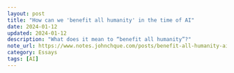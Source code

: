 ```yaml
---
layout: post
title: "How can we 'benefit all humanity' in the time of AI"
date: 2024-01-12
updated: 2024-01-12
description: "What does it mean to “benefit all humanity”?"
note_url: https://www.notes.johnchque.com/posts/benefit-all-humanity-ai
category: Essays
tags: [AI]
---
```

